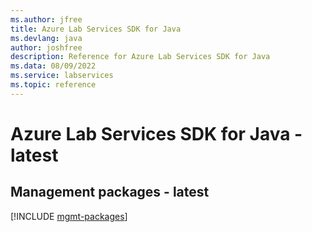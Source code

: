 ```yaml
---
ms.author: jfree
title: Azure Lab Services SDK for Java
ms.devlang: java
author: joshfree
description: Reference for Azure Lab Services SDK for Java
ms.data: 08/09/2022
ms.service: labservices
ms.topic: reference
---
```

# Azure Lab Services SDK for Java - latest

## Management packages - latest
[!INCLUDE [mgmt-packages](lab-services-mgmt-index.md)]